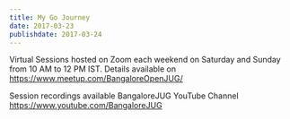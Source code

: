 ```yaml
---
title: My Go Journey
date: 2017-03-23
publishdate: 2017-03-24
---
```


Virtual Sessions hosted on Zoom each weekend on Saturday and Sunday from 10 AM to 12 PM IST. Details available on https://www.meetup.com/BangaloreOpenJUG/

Session recordings available BangaloreJUG YouTube Channel  https://www.youtube.com/BangaloreJUG
